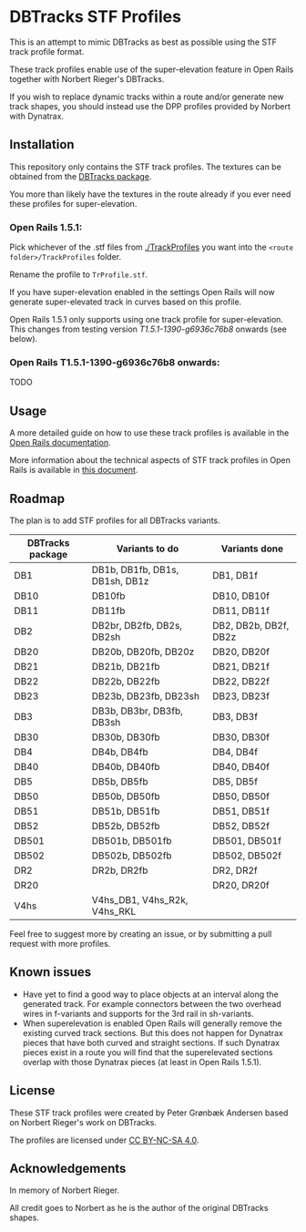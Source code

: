
# DBTracks STF Profiles

This is an attempt to mimic DBTracks as best as possible using the STF track profile format.

These track profiles enable use of the super-elevation feature in Open Rails together with Norbert Rieger's DBTracks.

If you wish to replace dynamic tracks within a route and/or generate new track shapes, you should instead use the DPP profiles provided by Norbert with Dynatrax.


## Installation
This repository only contains the STF track profiles. The textures can be obtained from the [DBTracks package](https://the-train.de/downloads/entry/11252-dbtracks/).

You more than likely have the textures in the route already if you ever need these profiles for super-elevation.


### Open Rails 1.5.1:
Pick whichever of the .stf files from [./TrackProfiles](./TrackProfiles) you want into the `<route folder>/TrackProfiles` folder.

Rename the profile to `TrProfile.stf`.

If you have super-elevation enabled in the settings Open Rails will now generate super-elevated track in curves based on this profile.

Open Rails 1.5.1 only supports using one track profile for super-elevation. This changes from testing version _T1.5.1-1390-g6936c76b8_ onwards (see below).


### Open Rails T1.5.1-1390-g6936c76b8 onwards:
TODO


## Usage
A more detailed guide on how to use these track profiles is available in the [Open Rails documentation](https://open-rails.readthedocs.io/en/latest/options.html#superelevation). 

More information about the technical aspects of STF track profiles in Open Rails is available in [this document](https://static.openrails.org/files/OpenRails-Testing-How%20to%20Provide%20Track%20Profiles%20for%20Open%20Rails%20Dynamic%20Track.pdf).


## Roadmap

The plan is to add STF profiles for all DBTracks variants.

| DBTracks package  | Variants to do                                   | Variants done |
|-------------------|--------------------------------------------------|---------------|
| DB1               | DB1b, DB1fb, DB1s, DB1sh, DB1z             | DB1, DB1f            |
| DB10              | DB10fb                                    | DB10, DB10f          |
| DB11              | DB11fb                                    | DB11, DB11f          |
| DB2               | DB2br, DB2fb, DB2s, DB2sh                        | DB2, DB2b, DB2f, DB2z   |
| DB20              | DB20b, DB20fb, DB20z                      | DB20, DB20f           |
| DB21              | DB21b, DB21fb                             | DB21, DB21f           |
| DB22              | DB22b, DB22fb                             | DB22, DB22f          |
| DB23              | DB23b, DB23fb, DB23sh                     | DB23, DB23f          |
| DB3               | DB3b, DB3br, DB3fb, DB3sh                  | DB3, DB3f           |
| DB30              | DB30b, DB30fb                             | DB30, DB30f          |
| DB4               | DB4b, DB4fb                                | DB4, DB4f           |
| DB40              | DB40b, DB40fb                             | DB40, DB40f          |
| DB5               | DB5b, DB5fb                                | DB5, DB5f           |
| DB50              | DB50b, DB50fb                             | DB50, DB50f          |
| DB51              | DB51b, DB51fb                             | DB51, DB51f          |
| DB52              | DB52b, DB52fb                             | DB52, DB52f          |
| DB501             | DB501b, DB501fb                          | DB501, DB501f         |
| DB502             | DB502b, DB502fb                          | DB502, DB502f         |
| DR2               | DR2b, DR2fb                                | DR2, DR2f           |
| DR20              |                                             | DR20, DR20f          |
| V4hs              | V4hs_DB1, V4hs_R2k, V4hs_RKL                     |               |

Feel free to suggest more by creating an issue, or by submitting a pull request with more profiles.


## Known issues

- Have yet to find a good way to place objects at an interval along the generated track. For example connectors between the two overhead wires in f-variants and supports for the 3rd rail in sh-variants.
- When superelevation is enabled Open Rails will generally remove the existing curved track sections. But this does not happen for Dynatrax pieces that have both curved and straight sections. If such Dynatrax pieces exist in a route you will find that the superelevated sections overlap with those Dynatrax pieces (at least in Open Rails 1.5.1).


## License

These STF track profiles were created by Peter Grønbæk Andersen based on Norbert Rieger's work on DBTracks.

The profiles are licensed under [CC BY-NC-SA 4.0](https://creativecommons.org/licenses/by-nc-sa/4.0/).


## Acknowledgements

In memory of Norbert Rieger.

All credit goes to Norbert as he is the author of the original DBTracks shapes.